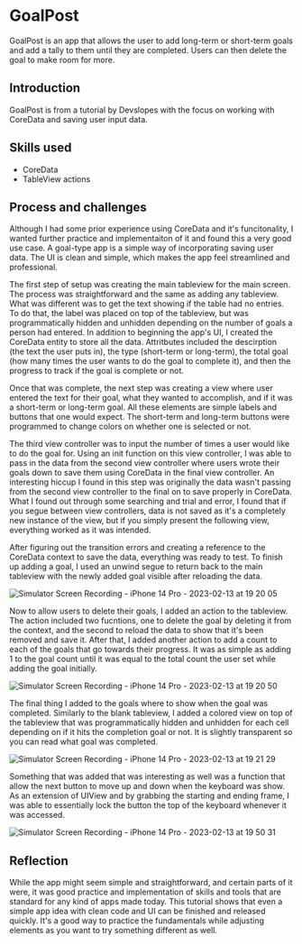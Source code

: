 # GoalPost

GoalPost is an app that allows the user to add long-term or short-term goals and add a tally to them until they are completed. Users can then delete the goal to make room for more.

## Introduction

GoalPost is from a tutorial by Devslopes with the focus on working with CoreData and saving user input data.

## Skills used

* CoreData
* TableView actions

## Process and challenges

Although I had some prior experience using CoreData and it's funcitonality, I wanted further practice and implementaiton of it and found this a very good use case. A goal-type app is a simple way of incorporating saving user data. The UI is clean and simple, which makes the app feel streamlined and professional.

The first step of setup was creating the main tableview for the main screen. The process was straightforward and the same as adding any tableview. What was different was to get the text showing if the table had no entries. To do that, the label was placed on top of the tableview, but was programmatically hidden and unhidden depending on the number of goals a person had entered. In addition to beginning the app's UI, I created the CoreData entity to store all the data. Attritbutes included the descirption (the text the user puts in), the type (short-term or long-term), the total goal (how many times the user wants to do the goal to complete it), and then the progress to track if the goal is complete or not.

Once that was complete, the next step was creating a view where user entered the text for their goal, what they wanted to accomplish, and if it was a short-term or long-term goal. All these elements are simple labels and buttons that one would expect. The short-term and long-term buttons were programmed to change colors on whether one is selected or not. 

The third view controller was to input the number of times a user would like to do the goal for. Using an init function on this view controller, I was able to pass in the data from the second view controller where users wrote their goals down to save them using CoreData in the final view controller. An interesting hiccup I found in this step was originally the data wasn't passing from the second view controller to the final on to save properly in CoreData. What I found out through some searching and trial and error, I found that if you segue between view controllers, data is not saved as it's a completely new instance of the view, but if you simply present the following view, everything worked as it was intended.

After figuring out the transition errors and creating a reference to the CoreData context to save the data, everything was ready to test. To finish up adding a goal, I used an unwind segue to return back to the main tableview with the newly added goal visible after reloading the data.

![Simulator Screen Recording - iPhone 14 Pro - 2023-02-13 at 19 20 05](https://user-images.githubusercontent.com/113778995/218615587-d3065edd-588c-4449-aa09-6219881a2082.gif)

Now to allow users to delete their goals, I added an action to the tableview. The action included two fucntions, one to delete the goal by deleting it from the context, and the second to reload the data to show that it's been removed and save it. After that, I added another action to add a count to each of the goals that go towards their progress. It was as simple as adding 1 to the goal count until it was equal to the total count the user set while adding the goal initially.

![Simulator Screen Recording - iPhone 14 Pro - 2023-02-13 at 19 20 50](https://user-images.githubusercontent.com/113778995/218616682-67d81137-49fa-44db-a080-0182a495ba36.gif)

The final thing I added to the goals where to show when the goal was completed. Similarly to the blank tableview, I added a colored view on top of the tableview that was programmatically hidden and unhidden for each cell depending on if it hits the completion goal or not. It is slightly transparent so you can read what goal was completed.

![Simulator Screen Recording - iPhone 14 Pro - 2023-02-13 at 19 21 29](https://user-images.githubusercontent.com/113778995/218617018-700e1296-310f-4b6f-a764-d146880c459e.gif)

Something that was added that was interesting as well was a function that allow the next button to move up and down when the keyboard was show. As an extension of UIView and by grabbing the starting and ending frame, I was able to essentially lock the button the top of the keyboard whenever it was accessed.

![Simulator Screen Recording - iPhone 14 Pro - 2023-02-13 at 19 50 31](https://user-images.githubusercontent.com/113778995/218617830-5466673d-6508-4867-862c-9f01a20849c2.gif)


## Reflection

While the app might seem simple and straightforward, and certain parts of it were, it was good practice and implementation of skills and tools that are standard for any kind of apps made today. This tutorial shows that even a simple app idea with clean code and UI can be finished and released quickly. It's a good way to practice the fundamentals while adjusting elements as you want to try something different as well.





